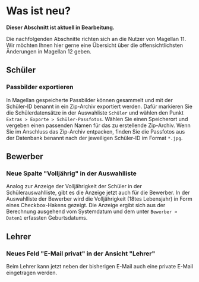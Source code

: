 # Was ist neu?

**Dieser Abschnitt ist aktuell in Bearbeitung.**

[1]:/assets/images/neues/11.001.png "Prüfungslistenfilter"

Die nachfolgenden Abschnitte richten sich an die Nutzer von Magellan 11. Wir möchten Ihnen hier gerne eine Übersicht über die offensichtlichsten Änderungen in Magellan 12 geben.

## Schüler

### Passbilder exportieren

In Magellan gespeicherte Passbilder können gesammelt und mit der Schüler-ID benannt in ein Zip-Archiv exportiert werden. Dafür markieren Sie die Schülerdatensätze in der Auswahliste `Schüler` und wählen den Punkt `Extras > Exporte > Schüler-Passfotos`. Wählen Sie einen Speicherort und vergeben einen passenden Namen für das zu erstellende Zip-Archiv. Wenn Sie im Anschluss das Zip-Archiv entpacken, finden Sie die Passfotos aus der Datenbank benannt nach der jeweiligen Schüler-ID im Format `*.jpg`.

## Bewerber

### Neue Spalte "Volljährig" in der Auswahlliste

Analog zur Anzeige der Volljährigkeit der Schüler in der Schülerauswahlliste, gibt es die Anzeige jetzt auch für die Bewerber. In der Auswahlliste der Bewerber wird die Volljährigkeit (18tes Lebensjahr) in Form eines Checkbox-Hakens gezeigt. Die Anzeige ergibt sich aus der Berechnung ausgehend vom Systemdatum und dem unter `Bewerber > Daten1` erfassten Geburtsdatums.

## Lehrer

### Neues Feld "E-Mail privat" in der Ansicht "Lehrer"

Beim Lehrer kann jetzt neben der bisherigen E-Mail auch eine private E-Mail eingetragen werden.